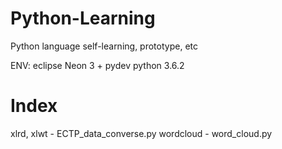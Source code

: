 # Python-Learning
Python language self-learning, prototype, etc

ENV:
eclipse Neon 3 + pydev
python 3.6.2


# Index
xlrd, xlwt - ECTP_data_converse.py
wordcloud - word_cloud.py